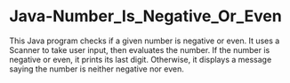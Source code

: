 


# Java-Number_Is_Negative_Or_Even
This Java program checks if a given number is negative or even. It uses a Scanner to take user input, then evaluates the number. If the number is negative or even, it prints its last digit. Otherwise, it displays a message saying the number is neither negative nor even.
